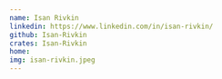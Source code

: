 ```yaml
---
name: Isan Rivkin
linkedin: https://www.linkedin.com/in/isan-rivkin/
github: Isan-Rivkin
crates: Isan-Rivkin
home:
img: isan-rivkin.jpeg
---
```




